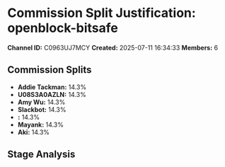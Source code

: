 # Commission Split Justification: openblock-bitsafe

**Channel ID:** C0963UJ7MCY
**Created:** 2025-07-11 16:34:33
**Members:** 6

## Commission Splits

- **Addie Tackman:** 14.3%
- **U08S3A0AZLN:** 14.3%
- **Amy Wu:** 14.3%
- **Slackbot:** 14.3%
- **:** 14.3%
- **Mayank:** 14.3%
- **Aki:** 14.3%

## Stage Analysis

